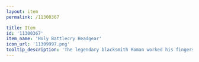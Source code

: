 ```yaml
---
layout: item
permalink: /11300367

title: Item
id: '11300367'
item_name: 'Holy Battlecry Headgear'
icon_url: '11309997.png'
tooltip_description: 'The legendary blacksmith Roman worked his fingers to the bone creating this hat for Priests competing in the arena. It''s made of a tough, resilient material that helps the wearer endure all sorts of damage.'
---
```


